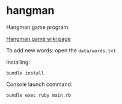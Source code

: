 # hangman
Hangman game program.

[Hangman game wiki page](https://en.wikipedia.org/wiki/Hangman_(game))

To add new words: open the `data/words.txt`

Installing:

```
bundle install
```

Console launch command:

```
bundle exec ruby main.rb
```
